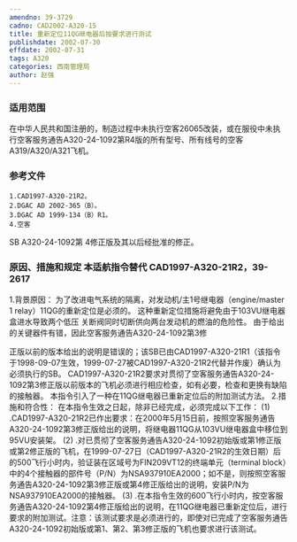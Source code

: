 ```yaml
---
amendno: 39-3729
cadno: CAD2002-A320-15
title: 重新定位11QG继电器后按要求进行测试
publishdate: 2002-07-30
effdate: 2002-07-31
tags: A320
categories: 西南管理局
author: 赵强
---
```


### 适用范围 
在中华人民共和国注册的，制造过程中未执行空客26065改装，或在服役中未执行空客服务通告A320-24-1092第R4版的所有型号、所有线号的空客A319/A320/A321飞机。

### 参考文件
    1.CAD1997-A320-21R2。
    2.DGAC AD 2002-365（B）。
    3.DGAC AD 1999-134（B）R1。
    4.空客 
SB A320-24-1092第 4修正版及其以后经批准的修正。


### 原因、措施和规定 本适航指令替代 CAD1997-A320-21R2，39-2617 
1.背景原因： 为了改进电气系统的隔离，对发动机/主1号继电器（engine/master 1 relay）11QG的重新定位是必须的。 这种重新定位措施将避免由于103VU继电器盒进水导致两个低压
关断阀同时切断供向两台发动机的燃油的危险性。 由于给出的关键器件有错，因此空客服务通告A320-24-1092第3修
  
正版以前的版本给出的说明是错误的；该SB已由CAD1997-A320-21R1（该指令于1998-09-07生效，1999-07-27被CAD1997-A320-21R2代替并作废）确认为必须执行的SB。 
CAD1997-A320-21R2要求对贯彻了空客服务通告A320-24-1092第3修正版以前版本的飞机必须进行相应检查，如有必要，检查和更换有缺陷的接触器。 
本指令引入了一种在11QG继电器已重新定位后的附加测试方法。 
2.措施和符合性： 在本指令生效之日起，除非已经完成，必须完成以下工作： 
(1)
.CAD1997-A320-21R2已作出要求：在2000年5月15日前，按照空客服务通告A320-24-1092第3修正版给出的说明，将继电器11QG从103VU继电器盒中移位到95VU安装架。 
(2)
.对已贯彻了空客服务通告A320-24-1092初始版或第1修正版或第2修正版的飞机，在1999-07-27日（CAD1997-A320-21R2的生效日期）后的500飞行小时内，验证装在区域号为FIN209VT12的终端单元（terminal block）中的4个接触器的部件号（P/N）为NSA937910EA2000；如不是，则按照空客服务通告A320-24-1092第3修正版或第4修正版给出的说明，安装P/N为NSA937910EA2000的接触器。
(3)
.在本指令生效的600飞行小时内，按空客服务通告A320-24-1092第4修正版给出的说明，在11QG继电器已重新定位后，进行要求的附加测试。注意：该测试要求是必须进行的，即使对已完成了空客服务通告A320-24-1092初始版或第1、第2、第3修正版的飞机也要求进行该测试。

